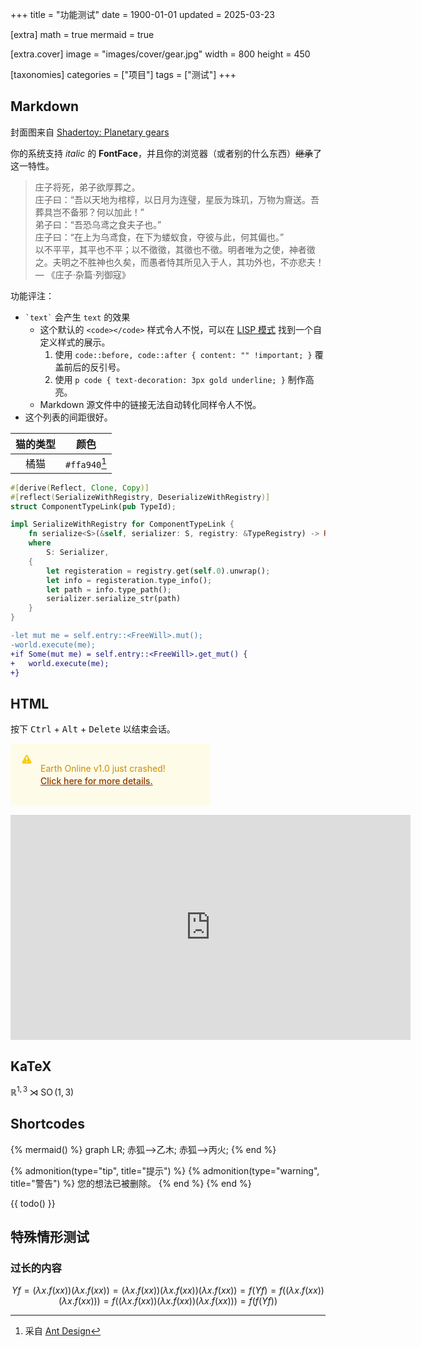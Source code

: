+++
title = "功能测试"
date = 1900-01-01
updated = 2025-03-23

[extra]
math = true
mermaid = true

[extra.cover]
image = "images/cover/gear.jpg"
width = 800
height = 450

[taxonomies]
categories = ["项目"]
tags = ["测试"]
+++

## Markdown
封面图来自 [Shadertoy: Planetary gears](https://www.shadertoy.com/view/MsGczV)

你的系统支持 *italic* 的 **FontFace**，并且你的浏览器（或者别的什么东西）~~继承~~了这一特性。

> 庄子将死，弟子欲厚葬之。\
> 庄子曰：“吾以天地为棺椁，以日月为连璧，星辰为珠玑，万物为齎送。吾葬具岂不备邪？何以加此！”\
> 弟子曰：“吾恐乌鸢之食夫子也。”\
> 庄子曰：“在上为乌鸢食，在下为蝼蚁食，夺彼与此，何其偏也。”\
> 以不平平，其平也不平；以不徵徵，其徵也不徵。明者唯为之使，神者徵之。夫明之不胜神也久矣，而愚者恃其所见入于人，其功外也，不亦悲夫！
> — 《庄子·杂篇·列御寇》

功能评注：
- `` `text` `` 会产生 `text` 的效果
	* 这个默认的 `<code></code>` 样式令人不悦，可以在 [LISP 模式](/pages/mode-lisp/) 找到一个自定义样式的展示。
		1. 使用 `code::before, code::after { content: "" !important; }` 覆盖前后的反引号。
		2. 使用 `p code { text-decoration: 3px gold underline; }` 制作高亮。
	* Markdown 源文件中的链接无法自动转化同样令人不悦。
- 这个列表的间距很好。

| 猫的类型 | 颜色 |
| :-: | :-: |
| 橘猫 | `#ffa940`[^1] |

[^1]: 采自 [Ant Design](https://ant-design.antgroup.com/docs/spec/colors-cn)

```rs
#[derive(Reflect, Clone, Copy)]
#[reflect(SerializeWithRegistry, DeserializeWithRegistry)]
struct ComponentTypeLink(pub TypeId);

impl SerializeWithRegistry for ComponentTypeLink {
	fn serialize<S>(&self, serializer: S, registry: &TypeRegistry) -> Result<S::Ok, S::Error>
	where
		S: Serializer,
	{
		let registeration = registry.get(self.0).unwrap();
		let info = registeration.type_info();
		let path = info.type_path();
		serializer.serialize_str(path)
	}
}
```

```diff
-let mut me = self.entry::<FreeWill>.mut();
-world.execute(me);
+if Some(mut me) = self.entry::<FreeWill>.get_mut() {
+	world.execute(me);
+}
```

## HTML
<p>按下 <kbd>Ctrl</kbd> + <kbd>Alt</kbd> + <kbd>Delete</kbd> 以结束会话。</p>

<style>
.notifications-container {
	width: 320px;
	height: auto;
	font-size: 0.875rem;
	line-height: 1.25rem;
	display: flex;
	flex-direction: column;
	gap: 1rem;
}

.flex-box {
	display: flex;
}

.flex-shrink-0 {
	flex-shrink: 0;
}

.alert {
	background-color: rgb(254 252 232);
	border-left-width: 4px;
	border-color: rgb(250 204 21);
	border-radius: 0.375rem;
	padding: 1rem;
}

.alert-svg {
	height: 1.25rem;
	width: 1.25rem;
	color: rgb(250 204 21);
}

.alert-prompt-wrap {
	margin-left: 0.75rem;
	color: rgb(202 138 4);
}

.alert-prompt-link {
	font-weight: 500;
	color: rgb(141, 56, 0);
	text-decoration: underline;
}

.alert-prompt-link:hover {
	color: rgb(202 138 4);
}
</style>

<div class="notifications-container">
	<div class="alert">
		<div class="flex-box">
			<div class="flex-shrink-0">
				<svg aria-hidden="true" fill="currentColor" viewBox="0 0 20 20" xmlns="http://www.w3.org/2000/svg" class="h-5 w-5 alert-svg"><path clip-rule="evenodd" d="M8.257 3.099c.765-1.36 2.722-1.36 3.486 0l5.58 9.92c.75 1.334-.213 2.98-1.742 2.98H4.42c-1.53 0-2.493-1.646-1.743-2.98l5.58-9.92zM11 13a1 1 0 11-2 0 1 1 0 012 0zm-1-8a1 1 0 00-1 1v3a1 1 0 002 0V6a1 1 0 00-1-1z" fill-rule="evenodd"></path></svg>
			</div>
			<div class="alert-prompt-wrap">
				<p class="text-sm text-yellow-700">
					Earth Online v1.0 just crashed!<br>
					<a class="alert-prompt-link" href="https://uiverse.io/kennyotsu/fast-emu-70">Click here for more details.</a>
				</p>
		</div>
	</div>
	</div>
</div>

<p>
	<iframe width="640" height="360" frameborder="0" src="https://www.shadertoy.com/embed/MsGczV?gui=true&t=10&paused=true&muted=false" allowfullscreen></iframe>
</p>

## KaTeX
$\mathbb{R}^{1,3} \rtimes \operatorname{SO}(1,3)$

## Shortcodes
{% mermaid() %}
graph LR;
	赤狐-->乙木;
	赤狐-->丙火;
{% end %}

{% admonition(type="tip", title="提示") %}
	{% admonition(type="warning", title="警告") %}
		您的想法已被删除。
	{% end %}
{% end %}

{{ todo() }}

## 特殊情形测试
### 过长的内容
$$Y f = (\lambda x. f(x x))(\lambda x. f(x x)) = (\lambda x. f(x x))(\lambda x. f(x x))(\lambda x. f(x x)) = f(Y f) = f((\lambda x. f(x x))(\lambda x. f(x x))) = f((\lambda x. f(x x))(\lambda x. f(x x))(\lambda x. f(x x))) = f(f(Y f))$$
